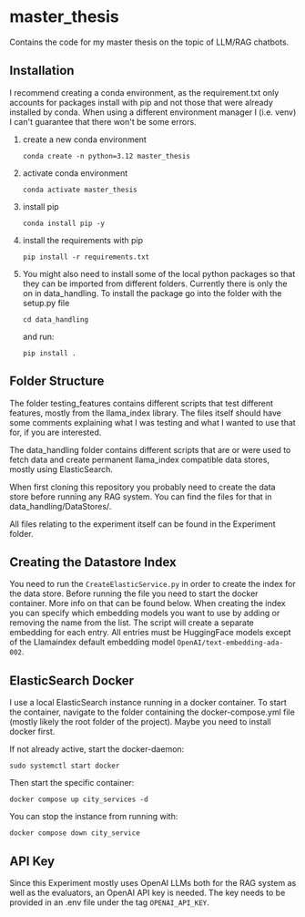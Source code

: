 # master_thesis

Contains the code for my master thesis on the topic of LLM/RAG chatbots.

## Installation

I recommend creating a conda environment, as the requirement.txt only accounts for packages install with pip and not those that were already installed by conda. When using a different environment manager I (i.e. venv) I can't guarantee that there won't be some errors.

1. create a new conda  environment
   
   ```shell
   conda create -n python=3.12 master_thesis
   ```

2. activate conda environment
   
   ```shell
   conda activate master_thesis
   ```

3. install pip
   
   ```shell
   conda install pip -y
   ```

4. install the requirements with pip
   
   ```shell
   pip install -r requirements.txt
   ```

5. You might also need to install some of the local python packages so that they can be imported from different folders. Currently there is only the on in data_handling.
   To install the package go into the folder with the setup.py file 
   
   ```shell
   cd data_handling
   ```
   
   and run:
   
   ```shell
   pip install .
   ```

## Folder Structure

The folder testing_features contains different scripts that test different features, mostly from the llama_index library. The files itself should have some comments explaining what I was testing and what I wanted to use that for, if you are interested.

The data_handling folder contains different scripts that are or were used to fetch data and create permanent llama_index compatible data stores, mostly using ElasticSearch.

When first cloning this repository you probably need to create the data store before running any RAG system. You can find the files for that in data_handling/DataStores/.

All files relating to the experiment itself can be found in the Experiment folder.

## Creating the Datastore Index

You need to run the ``CreateElasticService.py`` in order to create the index for the data store. Before running the file you need to start the docker container. More info on that can be found below.
When creating the index you can specify which embedding models you want to use by adding or removing the name from the list. The script will create a separate embedding for each entry. All entries must be HuggingFace models except of the Llamaindex default embedding model ``OpenAI/text-embedding-ada-002``.

## ElasticSearch Docker

I use a local ElasticSearch instance running in a docker container. To start the container, navigate to the folder containing the docker-compose.yml file (mostly likely the root folder of the project). Maybe you need to install docker first.

If not already active, start the docker-daemon:

```shell
sudo systemctl start docker
```

Then start the specific container:

```shell
docker compose up city_services -d
```

You can stop the instance from running with:

```shell
docker compose down city_service
```

## API Key

Since this Experiment mostly uses OpenAI LLMs both for the RAG system as well as the evaluators, an OpenAI API key is needed.
The key needs to be provided in an .env file under the tag ``OPENAI_API_KEY``.
